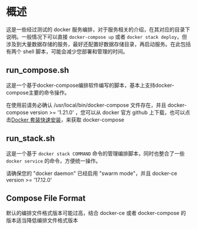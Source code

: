 # 概述

这是一些经过测试的 docker 服务编排，对于服务相关的介绍，在其对应的目录下说明。一般情况下可以直接 `docker-compose up` 或者 `docker stack deploy`，但涉及到大量数据存储的服务，最好还配置好数据存储目录，再启动服务。在此包括有两个 shell 脚本，可能会减少您部署和管理的时间。

## run_compose.sh

这是一个基于docker-compose编排软件编写的脚本，基本上支持docker-compose主要的命令操作。

在使用前请务必确认 /usr/local/bin/docker-compose 文件存在，并且 docker-compose version >= '1.21.0' ，您可以从 docker 官方 github 上下载，也可以点击[Docker 套装快速安装](https://github.com/xiangxiaoc/docker-ce_docker-compose_nvidia-docker2)，来获取 docker-compose

## run_stack.sh

这是一个基于 `docker stack COMMAND` 命令的管理编排脚本，同时也整合了一些 `docker service` 的命令，方便统一操作。

请确保您的 "docker daemon" 已经启用 "swarm mode"，并且 docker-ce version >= '17.12.0'

## Compose File Format

默认的编排文件格式版本可能过高，结合 docker-ce 或者 docker-compose 的版本适当降低编排文件格式版本